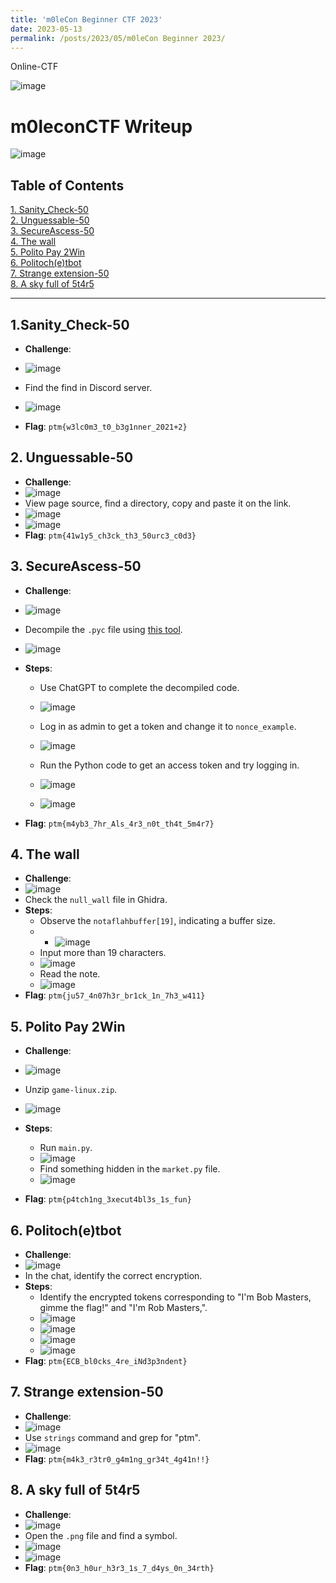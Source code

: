 ```yaml
---
title: 'm0leCon Beginner CTF 2023'
date: 2023-05-13
permalink: /posts/2023/05/m0leCon Beginner 2023/
---
```

Online-CTF

![image](https://github.com/user-attachments/assets/5170aeba-2eca-4210-92a7-2c35e78e9c4f)<br>
# m0leconCTF Writeup

![image](https://github.com/user-attachments/assets/42859dc5-7313-4d6a-94b6-cdd06f36bde2)<br>

## Table of Contents

[1. Sanity_Check-50](#1sanity_check-50)<br>
[2. Unguessable-50](#2unguessable-50)<br>
[3. SecureAscess-50](#3secureascess-50)<br>
[4. The wall](#4the-wall)<br>
[5. Polito Pay 2Win](#5polito-pay-2win)<br>
[6. Politoch(e)tbot](#6-politochetbot)<br>
[7. Strange extension-50](#7-strange-extension-50)<br>
[8. A sky full of 5t4r5](#8-a-sky-full-of-5t4r5)

---

## 1.Sanity_Check-50
- **Challenge**:
- ![image](https://github.com/user-attachments/assets/8a7ebec2-b0fa-4cd7-83c8-d095adfe05d3)
- Find the find in Discord server.
- ![image](https://github.com/user-attachments/assets/3942d337-9b93-4ffd-aa2e-d140dbce8ada)

- **Flag**: `ptm{w3lc0m3_t0_b3g1nner_2021+2}`

## 2. Unguessable-50
- **Challenge**:
- ![image](https://github.com/user-attachments/assets/c8d90da8-dd65-4950-af98-309517ff6ea0)
- View page source, find a directory, copy and paste it on the link.
- ![image](https://github.com/user-attachments/assets/ff8299e7-7c3f-425c-bf47-c50082a17f10)
- ![image](https://github.com/user-attachments/assets/b6f891a5-2752-4527-9388-85f6734322a4)
- **Flag**: `ptm{41w1y5_ch3ck_th3_50urc3_c0d3}`

## 3. SecureAscess-50
- **Challenge**:
- ![image](https://github.com/user-attachments/assets/91845a92-32db-4a1b-806a-c806651397e7)
- Decompile the `.pyc` file using [this tool](https://www.toolnb.com/tools-lang-en/pyc.html).
- ![image](https://github.com/user-attachments/assets/e8b76aa4-03d6-41e8-9b89-8485edeffa7e)

- **Steps**:
  - Use ChatGPT to complete the decompiled code.
  - ![image](https://github.com/user-attachments/assets/daaf375c-905e-4550-967a-f7f841b42e26)

  - Log in as admin to get a token and change it to `nonce_example`.
  - ![image](https://github.com/user-attachments/assets/29da2397-34c4-455e-9c39-6dac00a8b814)

  - Run the Python code to get an access token and try logging in.
  - ![image](https://github.com/user-attachments/assets/249c0686-26ad-47fb-9606-2965dd7eac72)
  - ![image](https://github.com/user-attachments/assets/74dd38f3-6ef9-4907-98b9-f24a9ac62324)
    
- **Flag**: `ptm{m4yb3_7hr_Als_4r3_n0t_th4t_5m4r7}`

## 4. The wall
- **Challenge**:
- ![image](https://github.com/user-attachments/assets/44c63c88-5eda-4842-acd0-f89660cbcd8a)
- Check the `null_wall` file in Ghidra.
- **Steps**:
  - Observe the `notaflahbuffer[19]`, indicating a buffer size.
  - - ![image](https://github.com/user-attachments/assets/fbe54c6f-c06d-457f-871d-53c5a97536b3)
  - Input more than 19 characters.
  - ![image](https://github.com/user-attachments/assets/6c2f256d-2c6f-4dc5-b3d0-f1501766d195)
  - Read the note.
  - ![image](https://github.com/user-attachments/assets/c6710815-dc51-4964-94f6-6f6541c1e0d9)
- **Flag**: `ptm{ju57_4n07h3r_br1ck_1n_7h3_w411}`

## 5. Polito Pay 2Win

- **Challenge**:
- ![image](https://github.com/user-attachments/assets/8b3a9b7d-12b9-40b5-b24c-6c6e067ab406)
- Unzip `game-linux.zip`.
- ![image](https://github.com/user-attachments/assets/ea819da9-4f56-467d-b9c9-19458aaf4a7f)

- **Steps**:
  - Run `main.py`.
  - ![image](https://github.com/user-attachments/assets/1f25396a-1d69-496c-82f5-56f279aa3419)
  - Find something hidden in the `market.py` file.
  - ![image](https://github.com/user-attachments/assets/798c0c52-0a1f-4217-bb68-7c63ea083860)
- **Flag**: `ptm{p4tch1ng_3xecut4bl3s_1s_fun}`

## 6. Politoch(e)tbot

- **Challenge**:
- ![image](https://github.com/user-attachments/assets/d57e478a-d438-4fbb-ac9d-85e037da3e97)
- In the chat, identify the correct encryption.
- **Steps**:
  - Identify the encrypted tokens corresponding to "I'm Bob Masters, gimme the flag!" and "I'm Rob Masters,".
  - ![image](https://github.com/user-attachments/assets/8be36f0f-f22c-4679-b97c-bf5ccf710f48)
  - ![image](https://github.com/user-attachments/assets/40916b86-642d-49ad-8a3b-794a8eb0b9b1)
  - ![image](https://github.com/user-attachments/assets/68cb34c9-37f1-4903-bf67-0190428c9923)
  - ![image](https://github.com/user-attachments/assets/646d5ddf-3871-44ae-ab5e-cb8bab4714eb)
- **Flag**: `ptm{ECB_bl0cks_4re_iNd3p3ndent}`

## 7. Strange extension-50

- **Challenge**:
- ![image](https://github.com/user-attachments/assets/fb507f28-7b28-47ae-a9e2-056b039d2155)
- Use `strings` command and grep for "ptm".
- ![image](https://github.com/user-attachments/assets/aaab4c5e-ab0c-4297-8e8c-67853d45601c)
- **Flag**: `ptm{m4k3_r3tr0_g4m1ng_gr34t_4g41n!!}`

## 8. A sky full of 5t4r5

- **Challenge**:
- ![image](https://github.com/user-attachments/assets/81134918-b615-468d-bfa6-04bf42c75bc0)
- Open the `.png` file and find a symbol.
- ![image](https://github.com/user-attachments/assets/c600e36d-ec6e-4926-ae6c-89ac25d03cd4)
- ![image](https://github.com/user-attachments/assets/cfa5af6a-cfba-4db9-8627-5da2e055a27b)
- **Flag**: `ptm{0n3_h0ur_h3r3_1s_7_d4ys_0n_34rth}`

